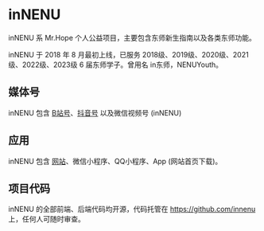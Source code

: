 # inNENU

inNENU 系 Mr.Hope 个人公益项目，主要包含东师新生指南以及各类东师功能。

inNENU 于 2018 年 8 月最初上线，已服务 2018级、2019级、2020级、2021级、2022级、2023级 6 届东师学子。曾用名 in东师，NENUYouth。

## 媒体号

inNENU 包含 [B站号](https://space.bilibili.com/34022713)、[抖音号](https://www.douyin.com/user/MS4wLjABAAAAPAcFHk63XQu1lXzE1T1aW0QoOs1Upg6aQxT5kFoZJ6a4VqVWx0pEd26Exn-4FnDb) 以及微信视频号 (inNENU)

## 应用

inNENU 包含 [网站](https://innenu.com)、微信小程序、QQ小程序、App (网站首页下载)。

## 项目代码

inNENU 的全部前端、后端代码均开源，代码托管在 <https://github.com/innenu> 上，任何人可随时审查。
